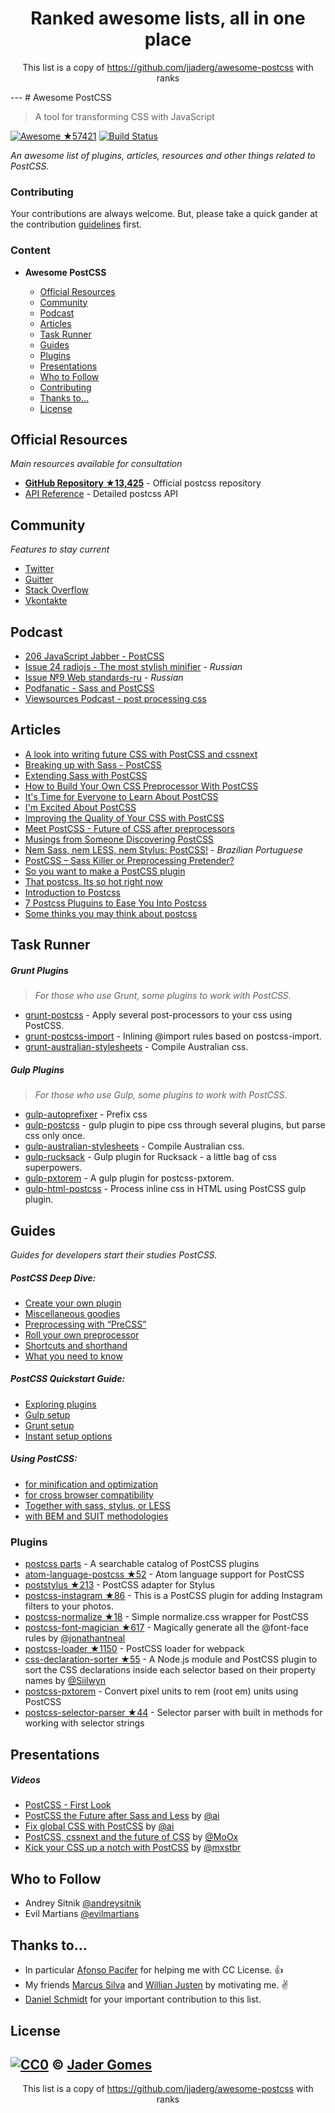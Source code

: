 <h1 align="center">
Ranked awesome lists, all in one place
</h1>
<p align="center">
	This list is a copy of <a href="https://github.com/jjaderg/awesome-postcss">https://github.com/jjaderg/awesome-postcss</a> with ranks
</p>
---
# Awesome PostCSS 

> A tool for transforming CSS with JavaScript

[![Awesome](https://cdn.rawgit.com/sindresorhus/awesome/d7305f38d29fed78fa85652e3a63e154dd8e8829/media/badge.svg) ★57421](https://github.com/sindresorhus/awesome)
[![Build Status](https://api.travis-ci.org/jjaderg/awesome-postcss.svg?branch=master)](https://travis-ci.org/jjaderg/awesome-postcss)
 
*An awesome list of plugins, articles, resources and other things related to PostCSS.*

### Contributing

Your contributions are always welcome. But, please take a quick gander at the contribution [guidelines](https://github.com/jjaderg/awesome-postcss/blob/master/CONTRIBUTING.md) first.

### Content

- **__Awesome PostCSS__**

	- [Official Resources](#official-resources)
	- [Community](#community)
	- [Podcast](#podcast)
	- [Articles](#articles)
	- [Task Runner](#task-runner)
	- [Guides](#guides)
	- [Plugins](#plugins)
	- [Presentations](#presentations)
	- [Who to Follow](#who-to-follow)
	- [Contributing](#contributing)
	- [Thanks to...](#thanks-to)
	- [License](#license)


## Official Resources

*Main resources available for consultation*

- [**GitHub Repository ★13,425**](https://github.com/postcss/postcss) - Official postcss repository
- [API Reference](http://api.postcss.org/index.html) - Detailed postcss API

## Community

*Features to stay current*

- [Twitter](https://twitter.com/PostCSS) 
- [Guitter](https://gitter.im/postcss/postcss)
- [Stack Overflow](http://stackoverflow.com/questions/tagged/postcss)
- [Vkontakte](https://m.vk.com/postcss)

## Podcast

- [	206 JavaScript Jabber - PostCSS](https://devchat.tv/js-jabber/206-jsj-postcss-with-ben-briggs)
- [Issue 24 radiojs - The most stylish minifier](https://radiojs.ru/2015/06/radiojs-24/) - *Russian*
- [Issue №9 Web standards-ru](https://soundcloud.com/web-standards/episode-9) - *Russian*
- [Podfanatic - Sass and PostCSS](https://podfanatic.com/podcast/non-breaking-space-show/episode/sam-richard-sass-and-postcss)
- [Viewsources Podcast - post processing css](https://viewsourc.es/2015/06/15/episode-8-post-processing-css/)

## Articles

- [A look into writing future CSS with PostCSS and cssnext](https://bigbitecreative.com/a-look-into-writing-future-css-with-postcss-cssnext/)
- [Breaking up with Sass - PostCSS](https://benfrain.com/breaking-up-with-sass-postcss/)
- [Extending Sass with PostCSS](https://ashleynolan.co.uk/blog/extend-sass-with-postcss)
- [How to Build Your Own CSS Preprocessor With PostCSS](https://www.sitepoint.com/build-css-preprocessor-postcss/)
- [It's Time for Everyone to Learn About PostCSS](http://davidtheclark.com/its-time-for-everyone-to-learn-about-postcss/)
- [I'm Excited About PostCSS](http://davidtheclark.com/excited-about-postcss/)
- [Improving the Quality of Your CSS with PostCSS](https://www.sitepoint.com/improving-the-quality-of-your-css-with-postcss/)
- [Meet PostCSS - Future of CSS after preprocessors](http://www.meetpostcss.com/)
- [Musings from Someone Discovering PostCSS](https://taupecat.com/blog/2016/04/28/musings-from-someone-discovering-postcss/)
- [Nem Sass, nem LESS, nem Stylus: PostCSS!](http://blog.taller.net.br/nem-sass-nem-less-nem-stylus-postcss/) - *Brazilian Portuguese*
- [PostCSS – Sass Killer or Preprocessing Pretender?](https://ashleynolan.co.uk/blog/postcss-a-review)
- [So you want to make a PostCSS plugin](https://css-tricks.com/want-make-postcss-plugin/)
- [That postcss. Its so hot right now](https://cantina.co/that-postcss-its-so-hot-right-now/)
- [Introduction to Postcss](https://www.smashingmagazine.com/2015/12/introduction-to-postcss/)
- [7 Postcss Pluguins to Ease You Into Postcss](https://www.sitepoint.com/7-postcss-plugins-to-ease-you-into-postcss/)
- [Some thinks you may think about postcss](http://julian.io/some-things-you-may-think-about-postcss-and-you-might-be-wrong/)

## Task Runner

##### Grunt Plugins

> *For those who use Grunt, some plugins to work with PostCSS.*

- [grunt-postcss](https://www.npmjs.com/package/grunt-postcss) - Apply several post-processors to your css using PostCSS.
- [grunt-postcss-import](https://www.npmjs.com/package/grunt-postcss-import) - Inlining @import rules based on postcss-import.
- [grunt-australian-stylesheets](https://www.npmjs.com/package/grunt-australian-stylesheets) - Compile Australian css.

##### Gulp Plugins

> *For those who use Gulp, some plugins to work with PostCSS.*

- [gulp-autoprefixer](https://www.npmjs.com/package/gulp-autoprefixer/) - Prefix css
- [gulp-postcss](https://www.npmjs.com/package/gulp-postcss/) - gulp plugin to pipe css through several plugins, but parse css only once.
- [gulp-australian-stylesheets](https://www.npmjs.com/package/gulp-australian-stylesheets/) - Compile Australian css.
- [gulp-rucksack](https://www.npmjs.com/package/gulp-rucksack/) - Gulp plugin for Rucksack - a little bag of css superpowers.
- [gulp-pxtorem](https://www.npmjs.com/package/gulp-pxtorem/) - A gulp plugin for postcss-pxtorem.
- [gulp-html-postcss](https://www.npmjs.com/package/gulp-html-postcss/) - Process inline css in HTML using PostCSS gulp plugin.

## Guides

*Guides for developers start their studies PostCSS.*

##### PostCSS Deep Dive:

- [Create your own plugin](https://webdesign.tutsplus.com/tutorials/postcss-deep-dive-create-your-own-plugin--cms-24605)
- [Miscellaneous goodies](https://webdesign.tutsplus.com/tutorials/postcss-deep-dive-miscellaneous-goodies--cms-24603)
- [Preprocessing with “PreCSS”](https://webdesign.tutsplus.com/tutorials/postcss-deep-dive-preprocessing-with-precss--cms-24583)
- [Roll your own preprocessor](https://webdesign.tutsplus.com/tutorials/postcss-deep-dive-roll-your-own-preprocessor--cms-24584)
- [Shortcuts and shorthand](https://webdesign.tutsplus.com/tutorials/postcss-deep-dive-shortcuts-and-shorthand--cms-24602)
- [What you need to know](https://webdesign.tutsplus.com/tutorials/postcss-deep-dive-what-you-need-to-know--cms-24535)

##### PostCSS Quickstart Guide:

- [Exploring plugins](https://webdesign.tutsplus.com/tutorials/postcss-quickstart-guide-exploring-plugins--cms-24566)
- [Gulp setup](https://webdesign.tutsplus.com/tutorials/postcss-quickstart-guide-gulp-setup--cms-24543)
- [Grunt setup](https://webdesign.tutsplus.com/tutorials/postcss-quickstart-guide-grunt-setup--cms-24545)
- [Instant setup options](https://webdesign.tutsplus.com/tutorials/postcss-quickstart-guide-instant-setup-options--cms-24536)

##### Using PostCSS:
  
- [for minification and optimization](https://webdesign.tutsplus.com/tutorials/using-postcss-for-minification-and-optimization--cms-24568)
- [for cross browser compatibility](https://webdesign.tutsplus.com/tutorials/using-postcss-for-cross-browser-compatibility--cms-24567)
- [Together with sass, stylus, or LESS](https://webdesign.tutsplus.com/tutorials/using-postcss-together-with-sass-stylus-or-less--cms-24591)
- [with BEM and SUIT methodologies](https://webdesign.tutsplus.com/tutorials/using-postcss-with-bem-and-suit-methodologies--cms-24592)


### Plugins

- [postcss parts](http://postcss.parts/) - A searchable catalog of PostCSS plugins
- [atom-language-postcss ★52](https://github.com/azat-io/atom-language-postcss) - Atom language support for PostCSS
- [poststylus ★213](https://github.com/seaneking/poststylus) - PostCSS adapter for Stylus
- [postcss-instagram ★86](https://github.com/azat-io/postcss-instagram) - This is a PostCSS plugin for adding Instagram filters to your photos.
- [postcss-normalize ★18](https://github.com/seaneking/postcss-normalize) - Simple normalize.css wrapper for PostCSS
- [postcss-font-magician ★617](https://github.com/jonathantneal/postcss-font-magician) - Magically generate all the @font-face rules by [@jonathantneal](https://github.com/jonathantneal)
- [postcss-loader ★1150](https://github.com/postcss/postcss-loader) - PostCSS loader for webpack
- [css-declaration-sorter ★55](https://github.com/Siilwyn/css-declaration-sorter) - A Node.js module and PostCSS plugin to sort the CSS declarations inside each selector based on their property names by [@Siilwyn](https://github.com/Siilwyn)
- [postcss-pxtorem](https://github.com/cuth/postcss-pxtorem) - Convert pixel units to rem (root em) units using PostCSS
- [postcss-selector-parser ★44](https://github.com/postcss/postcss-selector-parser) - Selector parser with built in methods for working with selector strings

## Presentations

##### Videos

- [PostCSS - First Look](https://www.lynda.com/CSS-tutorials/PostCSS-First-Look/442850-2.html)
- [PostCSS the Future after Sass and Less](https://www.youtube.com/watch?v=73dl5dk9z4Q) by [@ai](https://github.com/ai)
- [Fix global CSS with PostCSS](http://www.thedotpost.com/2015/12/andrey-sitnik-fix-global-css-with-postcss) by [@ai](https://github.com/ai)
- [PostCSS, cssnext and the future of CSS](https://vimeo.com/159185299) by [@MoOx](https://github.com/MoOx)
- [Kick your CSS up a notch with PostCSS](https://www.youtube.com/watch?v=-_gIKdHYP3E) by [@mxstbr](https://github.com/mxstbr)

## Who to Follow

- Andrey Sitnik [@andreysitnik](https://twitter.com/andreysitnik)
- Evil Martians [@evilmartians](https://twitter.com/evilmartians)

## Thanks to...

- In particular [Afonso Pacifer](https://github.com/afonsopacifer) for helping me with CC License. :+1:
- My friends [Marcus Silva](https://github.com/mvfsilva) and [Willian Justen](https://github.com/willianjusten) by motivating me. :v:
- [Daniel Schmidt](https://github.com/danielmschmidt/) for your important contribution to this list.

## License
[![CC0](http://mirrors.creativecommons.org/presskit/buttons/88x31/svg/cc-zero.svg)](https://creativecommons.org/publicdomain/zero/1.0/) © [Jader Gomes](https://github.com/jjaderg)
---
<p align="center">
	This list is a copy of <a href="https://github.com/jjaderg/awesome-postcss">https://github.com/jjaderg/awesome-postcss</a> with ranks
</p>
